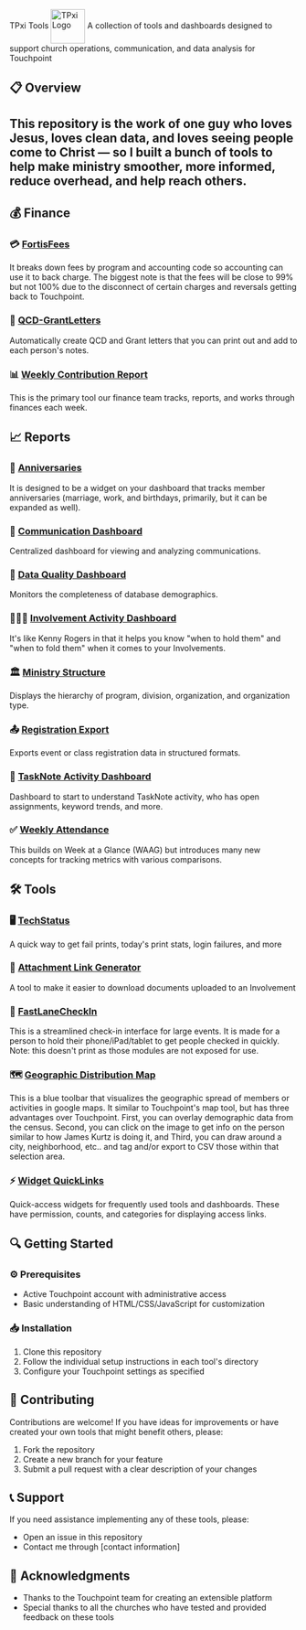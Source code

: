 TPxi Tools
<img src="https://raw.githubusercontent.com/bswaby/Touchpoint/main/logo.svg" alt="TPxi Logo" width="60" style="vertical-align: middle;"> A collection of tools and dashboards designed to support church operations, communication, and data analysis for Touchpoint

## 📋 Overview

This repository is the work of one guy who loves Jesus, loves clean data, and loves seeing people come to Christ — so I built a bunch of tools to help make ministry smoother, more informed, reduce overhead, and help reach others.
---

## 💰 Finance

### 💳 [FortisFees](https://github.com/bswaby/Touchpoint/blob/main/Finance/FortisFees)
It breaks down fees by program and accounting code so accounting can use it to back charge. The biggest note is that the fees will be close to 99% but not 100% due to the disconnect of certain charges and reversals getting back to Touchpoint.  

### 📜 [QCD-GrantLetters](https://github.com/bswaby/Touchpoint/blob/main/Finance/QCD-GrantLetters)
Automatically create QCD and Grant letters that you can print out and add to each person's notes.

### 📊 [Weekly Contribution Report](https://github.com/bswaby/Touchpoint/blob/main/Finance/Weekly%20Contribution%20Report)
This is the primary tool our finance team tracks, reports, and works through finances each week.

## 📈 Reports

### 📅 [Anniversaries](https://github.com/bswaby/Touchpoint/tree/main/TPxi/Anniversaries)
It is designed to be a widget on your dashboard that tracks member anniversaries (marriage, work, and birthdays, primarily, but it can be expanded as well).

### 📱 [Communication Dashboard](https://github.com/bswaby/Touchpoint/tree/main/TPxi/Communication%20Dashboard)
Centralized dashboard for viewing and analyzing communications.

### 🧹 [Data Quality Dashboard](https://github.com/bswaby/Touchpoint/tree/main/TPxi/Data%20Quality%20Dashboard)
Monitors the completeness of database demographics.

### 🧑‍🤝‍🧑 [Involvement Activity Dashboard](https://github.com/bswaby/Touchpoint/tree/main/TPxi/Involvement%20Activity%20Dashboard)
It's like Kenny Rogers in that it helps you know "when to hold them" and "when to fold them" when it comes to your Involvements.

### 🏛️ [Ministry Structure](https://github.com/bswaby/Touchpoint/tree/main/TPxi/Ministry%20Structure)
Displays the hierarchy of program, division, organization, and organization type.

### 📤 [Registration Export](https://github.com/bswaby/Touchpoint/tree/main/TPxi/Registration%20Export)
Exports event or class registration data in structured formats.

### 📝 [TaskNote Activity Dashboard](https://github.com/bswaby/Touchpoint/tree/main/TPxi/TaskNote%20Activity%20Dashboard)
Dashboard to start to understand TaskNote activity, who has open assignments, keyword trends, and more.

### ✅ [Weekly Attendance](https://github.com/bswaby/Touchpoint/tree/main/TPxi/Weekly%20Attendance)
This builds on Week at a Glance (WAAG) but introduces many new concepts for tracking metrics with various comparisons.  

## 🛠️ Tools

### 🖥️ [TechStatus](https://github.com/bswaby/Touchpoint/blob/main/Python%20Scripts/TechStatus/TechStatus)
A quick way to get fail prints, today's print stats, login failures, and more

### 🔗 [Attachment Link Generator](https://github.com/bswaby/Touchpoint/tree/main/TPxi/Attachment%20Link%20Generator)
A tool to make it easier to download documents uploaded to an Involvement

### 🚗 [FastLaneCheckIn](https://github.com/bswaby/Touchpoint/tree/main/TPxi/FastLaneCheckIn)
This is a streamlined check-in interface for large events. It is made for a person to hold their phone/iPad/tablet to get people checked in quickly. Note: this doesn't print as those modules are not exposed for use.

### 🗺️ [Geographic Distribution Map](https://github.com/bswaby/Touchpoint/tree/main/TPxi/Geographic%20Distribution%20Map)
This is a blue toolbar that visualizes the geographic spread of members or activities in google maps. It similar to Touchpoint's map tool, but has three advantages over Touchpoint. First, you can overlay demographic data from the census. Second, you can click on the image to get info on the person similar to how James Kurtz is doing it, and Third, you can draw around a city, neighborhood, etc.. and tag and/or export to CSV those within that selection area.

### ⚡ [Widget QuickLinks](https://github.com/bswaby/Touchpoint/tree/main/TPxi/Widget%20QuickLinks)
Quick-access widgets for frequently used tools and dashboards. These have permission, counts, and categories for displaying access links.

## 🔍 Getting Started

### ⚙️ Prerequisites
- Active Touchpoint account with administrative access
- Basic understanding of HTML/CSS/JavaScript for customization

### 📥 Installation
1. Clone this repository
2. Follow the individual setup instructions in each tool's directory
3. Configure your Touchpoint settings as specified

## 👥 Contributing

Contributions are welcome! If you have ideas for improvements or have created your own tools that might benefit others, please:
1. Fork the repository
2. Create a new branch for your feature
3. Submit a pull request with a clear description of your changes

## 📞 Support

If you need assistance implementing any of these tools, please:
- Open an issue in this repository
- Contact me through [contact information]

## 🙏 Acknowledgments

- Thanks to the Touchpoint team for creating an extensible platform
- Special thanks to all the churches who have tested and provided feedback on these tools

